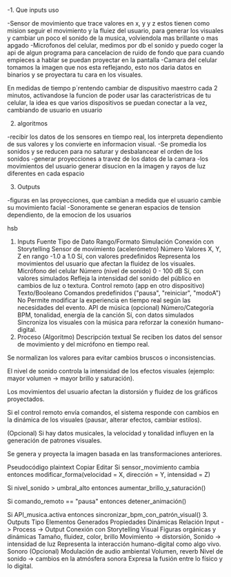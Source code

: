 -1. Que inputs uso

-Sensor de movimiento que trace valores en x, y y z estos tienen como mision seguir el movimiento y la fluiez del usuario, para generar los visuales y cambiar un poco el sonido de la musica, volviendola mas brillante o mas apgado
-Microfonos del celular, medimos por db el sonido y puedo coger la api de algun programa para cancelacion de ruido de fondo que para cuando empieces a hablar se puedan proyectar en la pantalla
-Camara del celular tomamos la imagen que nos esta reflejando, esto nos daria datos en binarios y se proyectara tu cara en los visuales.

En medidas de tiempo p´rentendo cambiar de dispusitivo maestrro cada 2 minutos, activandose la funcion de poder usar las caracteristricas de tu celular, la idea es que varios dispositivos se puedan conectar a la vez, cambiando de usuario en usuario

2. algoritmos

-recibir los datos de los sensores en tiempo real, los interpreta dependiento de sus valores y los convierte en informacion visual.
-Se promedia los sonidos y se reducen para no saturar y desbalancear el orden de los sonidos
-generar proyecciones a travez de los datos de la camara
-los movimientos del usuario generar disucion en la imagen y rayos de luz diferentes en cada espacio

3. Outputs

-figuras en las proyecciones, que cambian a medida que el usuario cambie su movimiento facial
-Sonoramente se generan espacios de tension dependiento, de la emocion de los usuarios 


hsb

1. Inputs
Fuente	Tipo de Dato	Rango/Formato	Simulación	Conexión con Storytelling
Sensor de movimiento (acelerómetro)	Número	Valores X, Y, Z en rango -1.0 a 1.0	Sí, con valores predefinidos	Representa los movimientos del usuario que afectan la fluidez de los visuales.
Micrófono del celular	Número (nivel de sonido)	0 - 100 dB	Sí, con valores simulados	Refleja la intensidad del sonido del público en cambios de luz o textura.
Control remoto (app en otro dispositivo)	Texto/Booleano	Comandos predefinidos ("pausa", "reiniciar", "modoA")	No	Permite modificar la experiencia en tiempo real según las necesidades del evento.
API de música (opcional)	Número/Categoría	BPM, tonalidad, energía de la canción	Sí, con datos simulados	Sincroniza los visuales con la música para reforzar la conexión humano-digital.
2. Proceso (Algoritmo)
Descripción textual
Se reciben los datos del sensor de movimiento y del micrófono en tiempo real.

Se normalizan los valores para evitar cambios bruscos o inconsistencias.

El nivel de sonido controla la intensidad de los efectos visuales (ejemplo: mayor volumen → mayor brillo y saturación).

Los movimientos del usuario afectan la distorsión y fluidez de los gráficos proyectados.

Si el control remoto envía comandos, el sistema responde con cambios en la dinámica de los visuales (pausar, alterar efectos, cambiar estilos).

(Opcional) Si hay datos musicales, la velocidad y tonalidad influyen en la generación de patrones visuales.

Se genera y proyecta la imagen basada en las transformaciones anteriores.

Pseudocódigo
plaintext
Copiar
Editar
Si sensor_movimiento cambia entonces
   modificar_forma(velocidad = X, dirección = Y, intensidad = Z)

Si nivel_sonido > umbral_alto entonces
   aumentar_brillo_y_saturación()

Si comando_remoto == "pausa" entonces
   detener_animación()

Si API_musica.activa entonces
   sincronizar_bpm_con_patrón_visual()
3. Outputs
Tipo	Elementos Generados	Propiedades Dinámicas	Relación Input -> Process -> Output	Conexión con Storytelling
Visual	Figuras orgánicas y dinámicas	Tamaño, fluidez, color, brillo	Movimiento → distorsión, Sonido → intensidad de luz	Representa la interacción humano-digital como algo vivo.
Sonoro (Opcional)	Modulación de audio ambiental	Volumen, reverb	Nivel de sonido → cambios en la atmósfera sonora	Expresa la fusión entre lo físico y lo digital.
